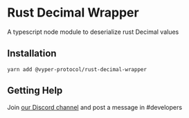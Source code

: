 # Rust Decimal Wrapper

A typescript node module to deserialize rust Decimal values

## Installation

`yarn add @vyper-protocol/rust-decimal-wrapper`

## Getting Help

Join [our Discord channel](https://discord.gg/CVsFvY9G) and post a message in #developers

